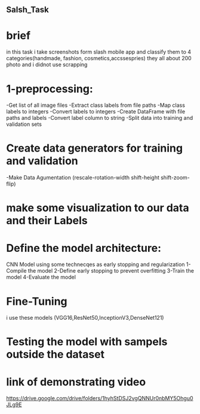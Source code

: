 ## Salsh_Task
# brief 
in this task i take screenshots form slash mobile app and classify them to 4 categories(handmade, fashion, cosmetics,accssespries)
they all about 200 photo and i didnot use scrapping
# 1-preprocessing:
-Get list of all image files
-Extract class labels from file paths
-Map class labels to integers
-Convert labels to integers
-Create DataFrame with file paths and labels
-Convert label column to string
-Split data into training and validation sets
# Create data generators for training and validation
-Make Data Agumentation (rescale-rotation-width shift-height shift-zoom-flip)
# make some visualization to our data and their Labels
# Define the model architecture:
CNN Model using some technecqes as early stopping and regularization 
1-Compile the model
2-Define early stopping to prevent overfitting
3-Train the model
4-Evaluate the model
# Fine-Tuning
i use these models (VGG16,ResNet50,InceptionV3,DenseNet121)
# Testing the model with sampels outside the dataset
# link of demonstrating video
https://drive.google.com/drive/folders/1hyhStDSJ2vgQNNUr0nbMY5Ohgu0JLg9E
